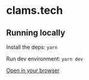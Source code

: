 # clams.tech

## Running locally

Install the deps:
`yarn`

Run dev environment:
`yarn dev`

[Open in your browser](https://localhost:5173)
